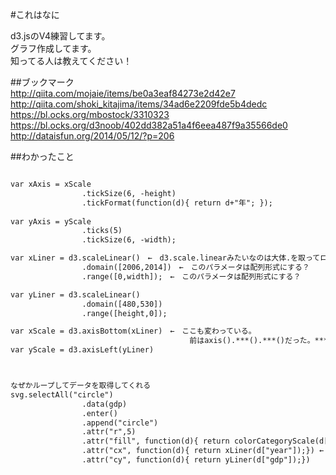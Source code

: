 

#これはなに    

d3.jsのV4練習してます。  
グラフ作成してます。  
知ってる人は教えてください！  


##ブックマーク  
<http://qiita.com/mojaie/items/be0a3eaf84273e2d42e7>  
<http://qiita.com/shoki_kitajima/items/34ad6e2209fde5b4dedc>  
<https://bl.ocks.org/mbostock/3310323>  
<https://bl.ocks.org/d3noob/402dd382a51a4f6eea487f9a35566de0>  
<http://dataisfun.org/2014/05/12/?p=206>  


##わかったこと  

```javascript:index.html

var xAxis = xScale
                .tickSize(6, -height)
                .tickFormat(function(d){ return d+"年"; });
 
var yAxis = yScale
                .ticks(5)
                .tickSize(6, -width);

var xLiner = d3.scaleLinear()　←　d3.scale.linearみたいなのは大体.を取ってローワーキャメルケースにする
                .domain([2006,2014])　←　このパラメータは配列形式にする？
                .range([0,width]);　←　このパラメータは配列形式にする？

var yLiner = d3.scaleLinear()
                .domain([480,530])
                .range([height,0]);

var xScale = d3.axisBottom(xLiner)　←　ここも変わっている。
         								前はaxis().***().***()だった。***().***()の部分はscaleLinerに書いてる
var yScale = d3.axisLeft(yLiner)



なぜかループしてデータを取得してくれる
svg.selectAll("circle")
                .data(gdp)
                .enter()
                .append("circle")
                .attr("r",5)
                .attr("fill", function(d){ return colorCategoryScale(d["updown"]); })
                .attr("cx", function(d){ return xLiner(d["year"]);}) ←　なんか知らないけどよきに計らってくれる
                .attr("cy", function(d){ return yLiner(d["gdp"]);})


```



